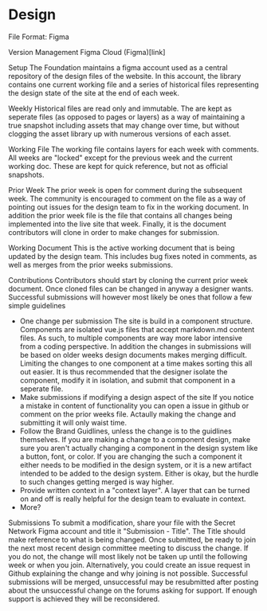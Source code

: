 # Design

File Format:
Figma

Version Management
Figma Cloud
(Figma)[link]

Setup
The Foundation maintains a figma account used as a central repository of the design files of the website.
In this account, the library contains one current working file and a series of historical files representing the design state of the site at the end of each week.

Weekly Historical files are read only and immutable. The are kept as seperate files (as opposed to pages or layers) as a way of maintaining a true snapshot including assets that may change over time, but without clogging the asset library up with numerous versions of each asset.

Working File
The working file contains layers for each week with comments. All weeks are "locked" except for the previous week and the current working doc. These are kept for quick reference, but not as official snapshots.

Prior Week
The prior week is open for comment during the subsequent week. The community is encouraged to comment on the file as a way of pointing out issues for the design team to fix in the working document.
In addition the prior week file is the file that contains all changes being implemented into the live site that week. 
Finally, it is the document contributors will clone in order to make changes for submission.

Working Document
This is the active working document that is being updated by the design team. This includes bug fixes noted in comments, as well as merges from the prior weeks submissions.

Contributions
Contributors should start by cloning the current prior week document.
Once cloned files can be changed in anyway a designer wants.
Successful submissions will however most likely be ones that follow a few simple guidelines
- One change per submission
  The site is build in a component structure. Components are isolated vue.js files that accept markdown.md content files. As such, to multiple components are way more labor intensive from a coding perspective. In addition the changes in submissions will be based on older weeks design documents makes merging difficult. Limiting the changes to one component at a time makes sorting this all out easier.
  It is thus recommended that the designer isolate the component, modify it in isolation, and submit that component in a seperate file.
- Make submissions if modifying a design aspect of the site
  If you notice a mistake in content of functionality you can open a issue in github or comment on the prior weeks file. Actaully making the change and submitting it will only waist time.
- Follow the Brand Guidlines, unless the change is to the guidlines themselves.
  If you are making a change to a component design, make sure you aren't actually changing a component in the design system like a button, font, or color. If you are changing the such a component it either needs to be modified in the design system, or it is a new artifact intended to be added to the design system. Either is okay, but the hurdle to such changes getting merged is way higher.
- Provide written context in a "context layer". 
  A layer that can be turned on and off is really helpful for the design team to evaluate in context. 
- More?

Submissions
To submit a modification, share your file with the Secret Network Figma account and title it "Submission - Title". The Title should make reference to what is being changed.
Once submitted, be ready to join the next most recent design committee meeting to discuss the change. If you do not, the change will most likely not be taken up until the following week or when you join. Alternatively, you could create an issue request in Github explaining the change and why joining is not possible.
Successful submissions will be merged, unsuccessful may be resubmitted after posting about the unsuccessful change on the forums asking for support. If enough support is achieved they will be reconsidered.
